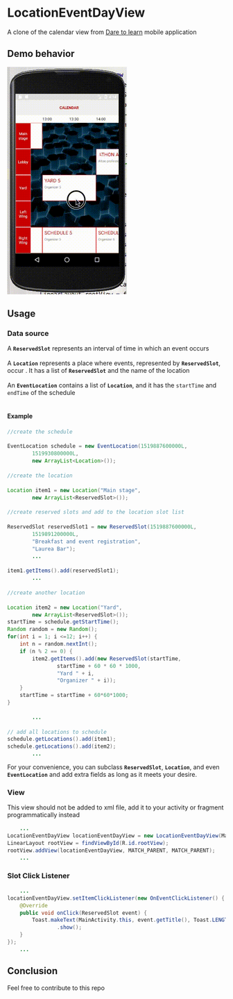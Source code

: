 # LocationEventDayView

A clone of the calendar view from [Dare to learn][1] mobile application

## Demo behavior
![Demo behavior][gif]

[1]: https://play.google.com/store/apps/details?id=com.daretolearn
[gif]: https://raw.githubusercontent.com/giangpham96/LocationEventDayView/master/repo_asset/demo_implementation.gif

## Usage
### Data source
A <b>`ReservedSlot`</b> represents an interval of 
time in which an event occurs
<br><br>
A <b>`Location`</b> represents a place where events, 
represented by <b>`ReservedSlot`</b>, occur . 
It has a list of <b>`ReservedSlot`</b> and the name 
of the location
<br><br>
An <b>`EventLocation`</b> contains a list of 
<b>`Location`</b>, and it has the `startTime` 
and `endTime` of the schedule
<br><br>

#### Example
```java
//create the schedule

EventLocation schedule = new EventLocation(1519887600000L,
        1519930800000L,
        new ArrayList<Location>());

//create the location

Location item1 = new Location("Main stage",
        new ArrayList<ReservedSlot>());

//create reserved slots and add to the location slot list

ReservedSlot reservedSlot1 = new ReservedSlot(1519887600000L,
        1519891200000L,
        "Breakfast and event registration",
        "Laurea Bar");
        ...
        
item1.getItems().add(reservedSlot1);
        ...
        
//create another location

Location item2 = new Location("Yard",
        new ArrayList<ReservedSlot>());
startTime = schedule.getStartTime();
Random random = new Random();
for(int i = 1; i <=12; i++) {
    int n = random.nextInt();
    if (n % 2 == 0) {
        item2.getItems().add(new ReservedSlot(startTime,
                startTime + 60 * 60 * 1000,
                "Yard " + i,
                "Organizer " + i));
    }
    startTime = startTime + 60*60*1000;
}

        ...
        
// add all locations to schedule
schedule.getLocations().add(item1);
schedule.getLocations().add(item2);
        ...
```

For your convenience, you can subclass 
<b>`ReservedSlot`</b>, <b>`Location`</b>, and even <b>`EventLocation`</b> and add extra fields as long as it
meets your desire.

### View

This view should not be added to xml file, add it
to your activity or fragment programmatically instead

```java
    ...
LocationEventDayView locationEventDayView = new LocationEventDayView(MainActivity.this, schedule);
LinearLayout rootView = findViewById(R.id.rootView);
rootView.addView(locationEventDayView, MATCH_PARENT, MATCH_PARENT);
    ...
```

### Slot Click Listener
```java
    ...
locationEventDayView.setItemClickListener(new OnEventClickListener() {
    @Override
    public void onClick(ReservedSlot event) {
        Toast.makeText(MainActivity.this, event.getTitle(), Toast.LENGTH_SHORT)
                .show();
    }
});
    ...
```

## Conclusion
Feel free to contribute to this repo